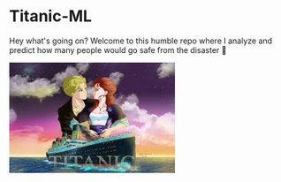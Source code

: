 # Titanic-ML

Hey what's going on?
Welcome to this humble repo where I analyze and predict how many people would go safe from the disaster 🫨

<img src="Image/titanic-anime-image.jpg" alt="Titanic-Anime" width="300" height="200">